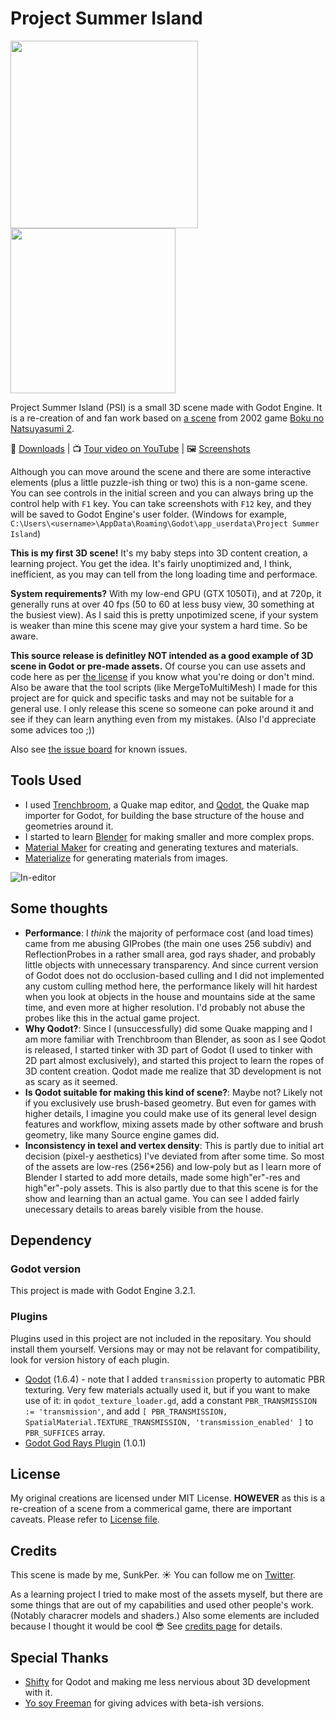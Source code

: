 # Project Summer Island
<img src="https://github.com/sunkper/Project-Summer-Island/blob/master/images/CoverArtCDVer.png" data-canonical-src="https://github.com/sunkper/Project-Summer-Island/blob/master/images/CoverArtCDVer.png" width="300" /> <img src="https://github.com/sunkper/Project-Summer-Island/blob/master/images/ScreenFromKitchen.png" data-canonical-src="https://github.com/sunkper/Project-Summer-Island/blob/master/images/ScreenFromKitchen.png" height="264" /> 

Project Summer Island (PSI) is a small 3D scene made with Godot Engine. It is a re-creation of and fan work based on [a scene](https://imgur.com/a/fghC9C2) from 2002 game [Boku no Natsuyasumi 2](https://en.wikipedia.org/wiki/Boku_no_Natsuyasumi_2).

:floppy_disk: [Downloads](https://github.com/sunkper/Project-Summer-Island/releases) | :tv: [Tour video on YouTube](https://www.youtube.com/watch?v=8ZscxvGynzM) | :framed_picture: [Screenshots](https://github.com/sunkper/Project-Summer-Island/tree/master/images)

Although you can move around the scene and there are some interactive elements (plus a little puzzle-ish thing or two) this is a non-game scene. You can see controls in the initial screen and you can always bring up the control help with `F1` key. You can take screenshots with `F12` key, and they will be saved to Godot Engine's user folder. (Windows for example, `C:\Users\<username>\AppData\Roaming\Godot\app_userdata\Project Summer Island`)

**This is my first 3D scene!** It's my baby steps into 3D content creation, a learning project. You get the idea. It's fairly unoptimized and, I think, inefficient, as you may can tell from the long loading time and performace.

**System requirements?** With my low-end GPU (GTX 1050Ti), and at 720p, it generally runs at over 40 fps (50 to 60 at less busy view, 30 something at the busiest view). As I said this is pretty unpotimized scene, if your system is weaker than mine this scene may give your system a hard time. So be aware.

**This source release is definitley NOT intended as a good example of 3D scene in Godot or pre-made assets.** Of course you can use assets and code here as per [the license](https://github.com/sunkper/Project-Summer-Island/blob/master/LICENSE.md) if you know what you're doing or don't mind. Also be aware that the tool scripts (like MergeToMultiMesh) I made for this project are for quick and specific tasks and may not be suitable for a general use. I only release this scene so someone can poke around it and see if they can learn anything even from my mistakes. (Also I'd appreciate some advices too ;))

Also see [the issue board](https://github.com/sunkper/Project-Summer-Island/issues) for known issues.

## Tools Used
- I used [Trenchbroom](https://kristianduske.com/trenchbroom/), a Quake map editor, and [Qodot](https://github.com/ShiftyAxel/Qodot), the Quake map importer for Godot, for building the base structure of the house and geometries around it.
- I started to learn [Blender](https://www.blender.org/) for making smaller and more complex props.
- [Material Maker](https://github.com/RodZill4/material-maker) for creating and generating textures and materials.
- [Materialize](http://boundingboxsoftware.com/materialize/) for generating materials from images.

![In-editor](https://github.com/sunkper/Project-Summer-Island/blob/master/images/ScreenEditor.png)

## Some thoughts
- **Performance**: I *think* the majority of performace cost (and load times) came from me abusing GIProbes (the main one uses 256 subdiv) and ReflectionProbes in a rather small area, god rays shader, and probably little objects with unnecessary transparency. And since current version of Godot does not do occlusion-based culling and I did not implemented any custom culling method here, the performance likely will hit hardest when you look at objects in the house and mountains side at the same time, and even more at higher resolution. I'd probably not abuse the probes like this in the actual game project.
- **Why Qodot?**: Since I (unsuccessfully) did some Quake mapping and I am more familiar with Trenchbroom than Blender, as soon as I see Qodot is released, I started tinker with 3D part of Godot (I used to tinker with 2D part almost exclusively), and started this project to learn the ropes of 3D content creation. Qodot made me realize that 3D development is not as scary as it seemed.
- **Is Qodot suitable for making this kind of scene?**: Maybe not? Likely not if you exclusively use brush-based geometry. But even for games with higher details, I imagine you could make use of its general level design features and workflow, mixing assets made by other software and brush geometry, like many Source engine games did.
- **Inconsistency in texel and vertex density**: This is partly due to initial art decision (pixel-y aesthetics) I've deviated from after some time. So most of the assets are low-res (256*256) and low-poly but as I learn more of Blender I started to add more details, made some high"er"-res and high"er"-poly assets. This is also partly due to that this scene is for the show and learning than an actual game. You can see I added fairly unecessary details to areas barely visible from the house.

## Dependency
### Godot version
This project is made with Godot Engine 3.2.1.

### Plugins
Plugins used in this project are not included in the repositary. You should install them yourself. Versions may or may not be relavant for compatibility, look for version history of each plugin.

* [Qodot](https://github.com/ShiftyAxel/Qodot) (1.6.4) - note that I added `transmission` property to automatic PBR texturing. Very few materials actually used it, but if you want to make use of it: in `qodot_texture_loader.gd`, add a constant `PBR_TRANSMISSION := 'transmission'`, and add `[ PBR_TRANSMISSION, SpatialMaterial.TEXTURE_TRANSMISSION, 'transmission_enabled' ]` to `PBR_SUFFICES` array.
* [Godot God Rays Plugin](https://github.com/SIsilicon/Godot-God-Rays-Plugin) (1.0.1)

## License
My original creations are licensed under MIT License. **HOWEVER** as this is a re-creation of a scene from a commerical game, there are important caveats. Please refer to [License file](https://github.com/sunkper/Project-Summer-Island/blob/master/LICENSE.md).

## Credits
This scene is made by me, SunkPer. :sunny: You can follow me on [Twitter](https://twitter.com/SunkPer).

As a learning project I tried to make most of the assets myself, but there are some things that are out of my capabilities and used other people's work. (Notably characrer models and shaders.) Also some elements are included because I thought it would be cool :sunglasses: See [credits page](https://github.com/sunkper/Project-Summer-Island/blob/master/CREDITS.md) for details.

## Special Thanks
- [Shifty](https://twitter.com/shiftyaxel) for Qodot and making me less nervious about 3D development with it.
- [Yo soy Freeman](https://twitter.com/YoSoyFreeman) for giving advices with beta-ish versions.

